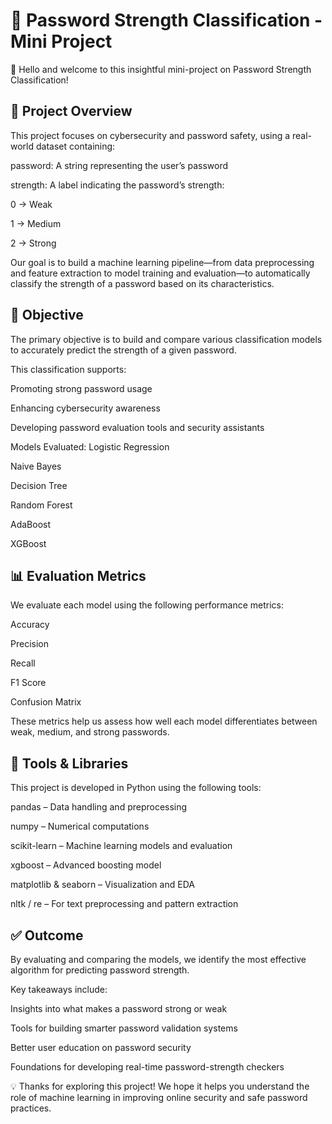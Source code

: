 # 🔐 Password Strength Classification - Mini Project
👋 Hello and welcome to this insightful mini-project on Password Strength Classification!

## 📝 Project Overview
This project focuses on cybersecurity and password safety, using a real-world dataset containing:

password: A string representing the user’s password

strength: A label indicating the password’s strength:

0 → Weak

1 → Medium

2 → Strong

Our goal is to build a machine learning pipeline—from data preprocessing and feature extraction to model training and evaluation—to automatically classify the strength of a password based on its characteristics.

## 🎯 Objective
The primary objective is to build and compare various classification models to accurately predict the strength of a given password.

This classification supports:

Promoting strong password usage

Enhancing cybersecurity awareness

Developing password evaluation tools and security assistants

Models Evaluated:
Logistic Regression

Naive Bayes

Decision Tree

Random Forest

AdaBoost

XGBoost

## 📊 Evaluation Metrics
We evaluate each model using the following performance metrics:

Accuracy

Precision

Recall

F1 Score

Confusion Matrix

These metrics help us assess how well each model differentiates between weak, medium, and strong passwords.

## 🧰 Tools & Libraries
This project is developed in Python using the following tools:

pandas – Data handling and preprocessing

numpy – Numerical computations

scikit-learn – Machine learning models and evaluation

xgboost – Advanced boosting model

matplotlib & seaborn – Visualization and EDA

nltk / re – For text preprocessing and pattern extraction

## ✅ Outcome
By evaluating and comparing the models, we identify the most effective algorithm for predicting password strength.

Key takeaways include:

Insights into what makes a password strong or weak

Tools for building smarter password validation systems

Better user education on password security

Foundations for developing real-time password-strength checkers

💡 Thanks for exploring this project! We hope it helps you understand the role of machine learning in improving online security and safe password practices.
